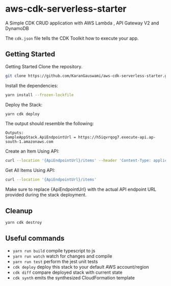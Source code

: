 # aws-cdk-serverless-starter

A Simple CDK CRUD application with AWS Lambda , API Gateway V2 and DynamoDB

The `cdk.json` file tells the CDK Toolkit how to execute your app.

## Getting Started

Getting Started
Clone the repository.

```bash
git clone https://github.com/KaranGauswami/aws-cdk-serverless-starter.git
```

Install the dependencies:

```bash
yarn install --frozen-lockfile
```

Deploy the Stack:

```bash
yarn cdk deploy
```

The output should resemble the following:

```
Outputs:
SampleAppStack.ApiEndpointUrl = https://h5iqvrqog7.execute-api.ap-south-1.amazonaws.com
```

Create an Item Using API:

```bash
curl --location '{ApiEndpointUrl}/items' --header 'Content-Type: application/json' --data '{"Name": "First Item"}'
```

Get All Items Using API:

```bash
curl --location '{ApiEndpointUrl}/items'
```

Make sure to replace {ApiEndpointUrl} with the actual API endpoint URL provided during the stack deployment.

## Cleanup

```bash
yarn cdk destroy
```

## Useful commands

- `yarn run build` compile typescript to js
- `yarn run watch` watch for changes and compile
- `yarn run test` perform the jest unit tests
- `cdk deploy` deploy this stack to your default AWS account/region
- `cdk diff` compare deployed stack with current state
- `cdk synth` emits the synthesized CloudFormation template
